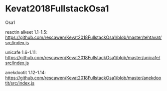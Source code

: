 # Kevat2018FullstackOsa1
Osa1

reactin alkeet 1.1-1.5: https://github.com/rescawen/Kevat2018FullstackOsa1/blob/master/tehtavat/src/index.js

unicafe 1.6-1.11: https://github.com/rescawen/Kevat2018FullstackOsa1/blob/master/unicafe/src/index.js

anekdootit 1.12-1.14: https://github.com/rescawen/Kevat2018FullstackOsa1/blob/master/anekdootit/src/index.js

